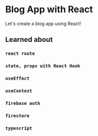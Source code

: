 # Blog App with React

Let's create a blog app using React!

## Learned about

### `react route` 

### `state, props with React Hook`

### `useEffect`

### `useContext`

### `firebase auth`

### `firestore`

### `typescript`

